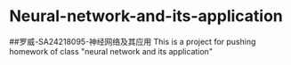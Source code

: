 # Neural-network-and-its-application
##罗威-SA24218095-神经网络及其应用
This is a project for pushing homework of class "neural network and its application"

